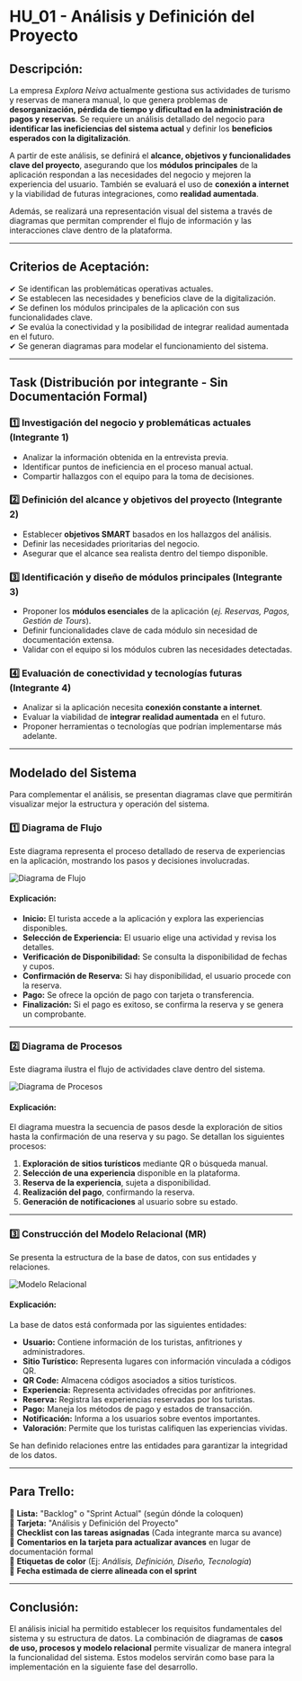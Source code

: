# **HU_01 - Análisis y Definición del Proyecto**

## **Descripción:**

La empresa _Explora Neiva_ actualmente gestiona sus actividades de turismo y reservas de manera manual, lo que genera problemas de **desorganización, pérdida de tiempo y dificultad en la administración de pagos y reservas**. Se requiere un análisis detallado del negocio para **identificar las ineficiencias del sistema actual** y definir los **beneficios esperados con la digitalización**.

A partir de este análisis, se definirá el **alcance, objetivos y funcionalidades clave del proyecto**, asegurando que los **módulos principales** de la aplicación respondan a las necesidades del negocio y mejoren la experiencia del usuario. También se evaluará el uso de **conexión a internet** y la viabilidad de futuras integraciones, como **realidad aumentada**.

Además, se realizará una representación visual del sistema a través de diagramas que permitan comprender el flujo de información y las interacciones clave dentro de la plataforma.

---

## **Criterios de Aceptación:**

✔ Se identifican las problemáticas operativas actuales.  
✔ Se establecen las necesidades y beneficios clave de la digitalización.  
✔ Se definen los módulos principales de la aplicación con sus funcionalidades clave.  
✔ Se evalúa la conectividad y la posibilidad de integrar realidad aumentada en el futuro.  
✔ Se generan diagramas para modelar el funcionamiento del sistema.

---

## **Task (Distribución por integrante - Sin Documentación Formal)**

### **1️⃣ Investigación del negocio y problemáticas actuales (Integrante 1)**

- Analizar la información obtenida en la entrevista previa.
- Identificar puntos de ineficiencia en el proceso manual actual.
- Compartir hallazgos con el equipo para la toma de decisiones.

### **2️⃣ Definición del alcance y objetivos del proyecto (Integrante 2)**

- Establecer **objetivos SMART** basados en los hallazgos del análisis.
- Definir las necesidades prioritarias del negocio.
- Asegurar que el alcance sea realista dentro del tiempo disponible.

### **3️⃣ Identificación y diseño de módulos principales (Integrante 3)**

- Proponer los **módulos esenciales** de la aplicación (_ej. Reservas, Pagos, Gestión de Tours_).
- Definir funcionalidades clave de cada módulo sin necesidad de documentación extensa.
- Validar con el equipo si los módulos cubren las necesidades detectadas.

### **4️⃣ Evaluación de conectividad y tecnologías futuras (Integrante 4)**

- Analizar si la aplicación necesita **conexión constante a internet**.
- Evaluar la viabilidad de **integrar realidad aumentada** en el futuro.
- Proponer herramientas o tecnologías que podrían implementarse más adelante.

---

## **Modelado del Sistema**

Para complementar el análisis, se presentan diagramas clave que permitirán visualizar mejor la estructura y operación del sistema.

### **1️⃣ Diagrama de Flujo**

Este diagrama representa el proceso detallado de reserva de experiencias en la aplicación, mostrando los pasos y decisiones involucradas.

![Diagrama de Flujo](Diagrama_Flujo.png)

#### **Explicación:**

- **Inicio:** El turista accede a la aplicación y explora las experiencias disponibles.
- **Selección de Experiencia:** El usuario elige una actividad y revisa los detalles.
- **Verificación de Disponibilidad:** Se consulta la disponibilidad de fechas y cupos.
- **Confirmación de Reserva:** Si hay disponibilidad, el usuario procede con la reserva.
- **Pago:** Se ofrece la opción de pago con tarjeta o transferencia.
- **Finalización:** Si el pago es exitoso, se confirma la reserva y se genera un comprobante.

---

### **2️⃣ Diagrama de Procesos**

Este diagrama ilustra el flujo de actividades clave dentro del sistema.

![Diagrama de Procesos](Diagrama_Procesos.png)

#### **Explicación:**

El diagrama muestra la secuencia de pasos desde la exploración de sitios hasta la confirmación de una reserva y su pago. Se detallan los siguientes procesos:

1. **Exploración de sitios turísticos** mediante QR o búsqueda manual.
2. **Selección de una experiencia** disponible en la plataforma.
3. **Reserva de la experiencia**, sujeta a disponibilidad.
4. **Realización del pago**, confirmando la reserva.
5. **Generación de notificaciones** al usuario sobre su estado.

---

### **3️⃣ Construcción del Modelo Relacional (MR)**

Se presenta la estructura de la base de datos, con sus entidades y relaciones.

![Modelo Relacional](/database/Modelo_Relacional.png)

#### **Explicación:**

La base de datos está conformada por las siguientes entidades:

- **Usuario:** Contiene información de los turistas, anfitriones y administradores.
- **Sitio Turístico:** Representa lugares con información vinculada a códigos QR.
- **QR Code:** Almacena códigos asociados a sitios turísticos.
- **Experiencia:** Representa actividades ofrecidas por anfitriones.
- **Reserva:** Registra las experiencias reservadas por los turistas.
- **Pago:** Maneja los métodos de pago y estados de transacción.
- **Notificación:** Informa a los usuarios sobre eventos importantes.
- **Valoración:** Permite que los turistas califiquen las experiencias vividas.

Se han definido relaciones entre las entidades para garantizar la integridad de los datos.

---

## **Para Trello:**

📌 **Lista:** "Backlog" o "Sprint Actual" (según dónde la coloquen)  
📌 **Tarjeta:** "Análisis y Definición del Proyecto"  
📌 **Checklist con las tareas asignadas** (Cada integrante marca su avance)  
📌 **Comentarios en la tarjeta para actualizar avances** en lugar de documentación formal  
📌 **Etiquetas de color** (Ej: _Análisis, Definición, Diseño, Tecnología_)  
📌 **Fecha estimada de cierre alineada con el sprint**

---

## **Conclusión:**

El análisis inicial ha permitido establecer los requisitos fundamentales del sistema y su estructura de datos. La combinación de diagramas de **casos de uso, procesos y modelo relacional** permite visualizar de manera integral la funcionalidad del sistema. Estos modelos servirán como base para la implementación en la siguiente fase del desarrollo.
